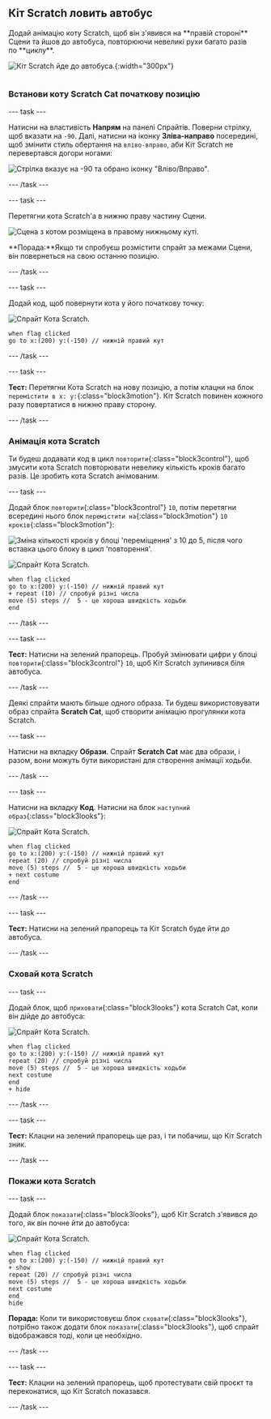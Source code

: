 ## Кіт Scratch ловить автобус

<div style="display: flex; flex-wrap: wrap">
<div style="flex-basis: 200px; flex-grow: 1; margin-right: 15px;">
Додай анімацію коту Scratch, щоб він з'явився на **правій стороні** Сцени та йшов до автобуса, повторюючи невеликі рухи багато разів по **циклу**. 
</div>
<div>

![Кіт Scratch йде до автобуса.](images/cat-catches-bus.png){:width="300px"}

</div>
</div>

### Встанови коту Scratch Cat початкову позицію

--- task ---

Натисни на властивість **Напрям** на панелі Спрайтів. Поверни стрілку, щоб вказати на `-90`. Далі, натисни на іконку **Зліва-направо** посередині, щоб змінити стиль обертання на `вліво-вправо`, аби Кіт Scratch не перевертався догори ногами:

![Стрілка вказує на -90 та обрано іконку "Вліво/Вправо".](images/sprite-pane-direction.png)

--- /task ---

--- task ---

Перетягни кота Scratch'а в нижню праву частину Сцени.

![Сцена з котом розміщена в правому нижньому куті.](images/bottom-right-cat.png)

**Порада:**Якщо ти спробуєш розмістити спрайт за межами Сцени, він повернеться на свою останню позицію.

--- /task ---

--- task ---

Додай код, щоб повернути кота у його початкову точку:

![Спрайт Кота Scratch.](images/scratch-cat-sprite.png)

```blocks3
when flag clicked
go to x:(200) y:(-150) // нижній правий кут
```

--- /task ---

--- task ---

**Тест:** Перетягни Кота Scratch на нову позицію, а потім клацни на блок `перемістити в x: y:`{:class="block3motion"}. Кіт Scratch повинен кожного разу повертатися в нижню праву сторону.

--- /task ---

### Анімація кота Scratch

Ти будеш додавати код в цикл `повторити`{:class="block3control"}, щоб змусити кота Scratch повторювати невелику кількість кроків багато разів. Це зробить кота Scratch анімованим.

--- task ---

Додай блок `повторити`{:class="block3control"} `10`, потім перетягни всередині нього блок `перемістити на`{:class="block3motion"} `10` `кроків`{:class="block3motion"}:

![Зміна кількості кроків у блоці 'переміщення' з 10 до 5, після чого вставка цього блоку в цикл 'повторення'.](images/block-into-loop.gif)

![Спрайт Кота Scratch.](images/scratch-cat-sprite.png)

```blocks3
when flag clicked
go to x:(200) y:(-150) // нижній правий кут
+ repeat (10) // спробуй різні числа
move (5) steps //  5 - це хороша швидкість ходьби
end
```

--- /task ---

--- task ---

**Тест:** Натисни на зелений прапорець. Пробуй змінювати цифри у блоці `повторити`{:class="block3control"} `10`, щоб Кіт Scratch зупинився біля автобуса.

--- /task ---

Деякі спрайти мають більше одного образа. Ти будеш використовувати образ спрайта **Scratch Cat**, щоб створити анімацію прогулянки кота Scratch.

--- task ---

Натисни на вкладку **Образи**. Спрайт **Scratch Cat** має два образи, і разом, вони можуть бути використані для створення анімації ходьби.

--- /task ---

--- task ---

Натисни на вкладку **Код**. Натисни на блок `наступний образ`{:class="block3looks"}:

![Спрайт Кота Scratch.](images/scratch-cat-sprite.png)

```blocks3
when flag clicked
go to x:(200) y:(-150) // нижній правий кут
repeat (20) // спробуй різні числа
move (5) steps //  5 - це хороша швидкість ходьби
+ next costume 
end
```
--- /task ---

--- task ---

**Тест:** Натисни на зелений прапорець та Кіт Scratch буде йти до автобуса.

--- /task ---

### Сховай кота Scratch

--- task ---

Додай блок, щоб `приховати`{:class="block3looks"} кота Scratch Cat, коли він дійде до автобуса:

![Спрайт Кота Scratch.](images/scratch-cat-sprite.png)

```blocks3
when flag clicked
go to x:(200) y:(-150) // нижній правий кут
repeat (20) // спробуй різні числа
move (5) steps //  5 - це хороша швидкість ходьби
next costume 
end
+ hide
```

--- /task ---

--- task ---

**Тест:** Клацни на зелений прапорець ще раз, і ти побачиш, що Кіт Scratch зник.

--- /task ---

### Покажи кота Scratch

--- task ---

Додай блок `показати`{:class="block3looks"}, щоб Кіт Scratch з'явився до того, як він почне йти до автобуса:

![Спрайт Кота Scratch.](images/scratch-cat-sprite.png)

```blocks3
when flag clicked
go to x:(200) y:(-150) // нижній правий кут
+ show
repeat (20) // спробуй різні числа
move (5) steps //  5 - це хороша швидкість ходьби
next costume 
end
hide
```

**Порада:** Коли ти використовуєш блок `сховати`{:class="block3looks"}, потрібно також додати блок `показати`{:class="block3looks"}, щоб спрайт відображався тоді, коли це необхідно.

--- /task ---

--- task ---

**Тест:** Клацни на зелений прапорець, щоб протестувати свій проєкт та переконатися, що Кіт Scratch показався.

--- /task ---

